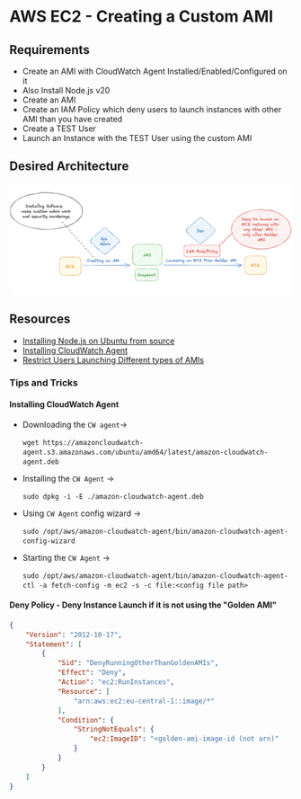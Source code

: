 # AWS EC2 - Creating a Custom AMI


## Requirements
- Create an AMI with CloudWatch Agent Installed/Enabled/Configured on it
- Also Install Node.js v20
- Create an AMI
- Create an IAM Policy which deny users to launch instances with other AMI than you have created
- Create a TEST User
- Launch an Instance with the TEST User using the custom AMI

## Desired Architecture
![ec2-custom-ami](./ec2-custom-ami-01.png)

## Resources
- [Installing Node.js on Ubuntu from source](https://github.com/nodesource/distributions/blob/master/README.md#ubuntu-versions)
- [Installing CloudWatch Agent](https://docs.aws.amazon.com/AmazonCloudWatch/latest/monitoring/install-CloudWatch-Agent-commandline-fleet.html)
- [Restrict Users Launching Different types of AMIs](https://repost.aws/questions/QUVWY7e90vQ_epMjugk5C3pA/how-do-you-restrict-ami-use-with-iam-using-deny-and-notresource)

### Tips and Tricks
#### Installing CloudWatch Agent
- Downloading the `CW agent`-> 

    `wget https://amazoncloudwatch-agent.s3.amazonaws.com/ubuntu/amd64/latest/amazon-cloudwatch-agent.deb`
- Installing the `CW Agent` -> 

    `sudo dpkg -i -E ./amazon-cloudwatch-agent.deb`
- Using `CW Agent` config wizard -> 

    `sudo /opt/aws/amazon-cloudwatch-agent/bin/amazon-cloudwatch-agent-config-wizard`
- Starting the `CW Agent` -> 

    `sudo /opt/aws/amazon-cloudwatch-agent/bin/amazon-cloudwatch-agent-ctl -a fetch-config -m ec2 -s -c file:<config file path>`

#### Deny Policy - Deny Instance Launch if it is not using the "Golden AMI"

```json
{
    "Version": "2012-10-17",
    "Statement": [
        {
            "Sid": "DenyRunningOtherThanGoldenAMIs",
            "Effect": "Deny",
            "Action": "ec2:RunInstances",
            "Resource": [
                "arn:aws:ec2:eu-central-1::image/*"
            ],
            "Condition": {
                "StringNotEquals": {
                    "ec2:ImageID": "<golden-ami-image-id (not arn)"
                }
            }
        }
    ]
}


```